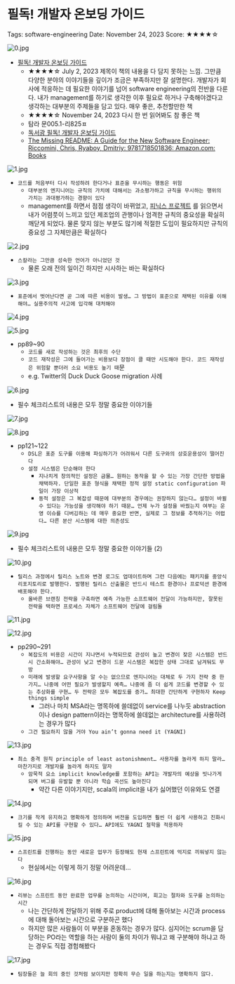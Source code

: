 # 필독! 개발자 온보딩 가이드

Tags: software-engineering
Date: November 24, 2023
Score: ★★★★☆

![0.jpg](the_missing_readme/0.jpg)

- [필독! 개발자 온보딩 가이드](https://www.onlybook.co.kr/entry/onboarding)
    - ★★★★☆ July 2, 2023 제목이 책의 내용을 다 담지 못하는 느낌. 그만큼 다양한 분야의 이야기들을 깊이가 조금은 부족하지만 잘 설명한다. 개발자가 회사에 적응하는 데 필요한 이야기를 넘어 software engineering의 전반을 다룬다. 내가 management를 하기로 생각한 이후 필요로 하거나 구축해야겠다고 생각하는 대부분의 주제들을 담고 있다. 매우 좋은, 추천할만한 책
    - ★★★★☆ November 24, 2023 다시 한 번 읽어봐도 참 좋은 책
    - 탐라 문005.1-리825ㅍ
    - [독서광 필독! 개발자 온보딩 가이드](https://jhrogue.blogspot.com/2023/05/blog-post_27.html)
    - [The Missing README: A Guide for the New Software Engineer: Riccomini, Chris, Ryaboy, Dmitriy: 9781718501836: Amazon.com: Books](https://www.amazon.com/Missing-README-Guide-Software-Engineer/dp/1718501838)

![1.jpg](the_missing_readme/1.jpg)

- `코드를 처음부터 다시 작성하려 한다거나 표준을 무시하는 행동은 위험`
    - `대부분의 엔지니어는 규칙의 가치에 대해서는 과소평가하고 규칙을 무시하는 행위의 가치는 과대평가하는 경향이 있다`
    - management를 하면서 점점 생각이 바뀌었고, [피닉스 프로젝트](https://www.notion.so/f902ca263a5548938484f0ad33d03388?pvs=21) 를 읽으면서 내가 어렴풋이 느끼고 있던 제조업의 관행이나 엄격한 규칙의 중요성을 확실히 깨닫게 되었다. 물론 맞지 않는 부분도 많기에 적절한 도입이 필요하지만 규칙의 중요성 그 자체만큼은 확실하다

![2.jpg](the_missing_readme/2.jpg)

- `스칼라는 그만큼 성숙한 언어가 아니었던 것`
    - 물론 오래 전의 일이긴 하지만 시사하는 바는 확실하다

![3.jpg](the_missing_readme/3.jpg)

- `표준에서 벗어난다면 곧 그에 따른 비용이 발생… 그 방법이 표준으로 채택된 이유를 이해해야… 실용주의적 사고에 입각해 대처해야`

![4.jpg](the_missing_readme/4.jpg)

![5.jpg](the_missing_readme/5.jpg)

- pp89~90
    - `코드를 새로 작성하는 것은 최후의 수단`
    - `코드 재작성은 그에 들어가는 비용보다 장점이 클 때만 시도해야 한다. 코드 재작성은 위험할 뿐더러 소요 비용도 높기 때`문
    - e.g. Twitter의 Duck Duck Goose migration 사례

![6.jpg](the_missing_readme/6.jpg)

- 필수 체크리스트의 내용은 모두 정말 중요한 이야기들

![7.jpg](the_missing_readme/7.jpg)

![8.jpg](the_missing_readme/8.jpg)

- pp121~122
    - `DSL은 표준 도구를 이용해 파싱하기가 어려워서 다른 도구와의 상호운용성이 떨어진다`
    - `설정 시스템은 단순해야 한다`
        - `지나치게 창의적인 설정은 금물… 원하는 동작을 할 수 있는 가장 간단한 방법을 채택하자. 단일한 표준 형식을 채택한 정적 설정 static configuration 파일이 가장 이상적`
        - `동적 설정은 그 복잡성 때문에 대부분의 경우에는 권장하지 않는다… 설정이 바뀔 수 있다는 가능성을 생각해야 하기 때문… 언제 누가 설정을 바꿨는지 여부는 운영 이슈를 디버깅하는 데 매우 중요한 반면, 실제로 그 정보를 추적하기는 어렵다… 다른 분산 시스템에 대한 의존성도`

![9.jpg](the_missing_readme/9.jpg)

- 필수 체크리스트의 내용은 모두 정말 중요한 이야기들 (2)

![10.jpg](the_missing_readme/10.jpg)

- `릴리스 과정에서 릴리스 노트와 변경 로그도 업데이트하며 그런 다음에는 패키지를 중앙식 리포지토리로 발행한다. 발행된 릴리스 산출물은 반드시 테스트 환경이나 프로덕션 환경에 배포해야 한다.`
    - `올바른 브랜칭 전략을 구축하면 예측 가능한 소프트웨어 전달이 가능하지만, 잘못된 전략을 택하면 프로세스 자체가 소프트웨어 전달에 걸림돌`

![11.jpg](the_missing_readme/11.jpg)

![12.jpg](the_missing_readme/12.jpg)

- pp290~291
    - `복잡도의 비용은 시간이 지나면서 누적되므로 관성이 높고 변경이 잦은 시스템은 반드시 간소화해야… 관성이 낮고 변경이 드문 시스템은 복잡한 상태 그대로 남겨둬도 무방`
    - `미래에 발생할 요구사항을 알 수는 없으므로 엔지니어는 대체로 두 가지 전략 중 한 가지… 나중에 어떤 필요가 발생할지 예측… 나중에 좀 더 쉽게 코드를 변경할 수 있는 추상화를 구현… 두 전략은 모두 복잡도를 증가… 최대한 간단하게 구현하자 Keep things simple`
        - 그러나 마치 MSA라는 명목하에 쓸데없이 service를 나누듯 abstraction이나 design pattern이라는 명목하에 쓸데없는 architecture를 사용하려는 경우가 많다
    - `그건 필요하지 않을 거야 You ain’t gonna need it (YAGNI)`

![13.jpg](the_missing_readme/13.jpg)

- `최소 충격 원칙 principle of least astonishment… 사용자를 놀라게 하지 말라… 마찬가지로 개발자를 놀라게 하지도 말자`
    - `암묵적 요소 implicit knowledge를 포함하는 API는 개발자의 예상을 빗나가게 되며 버그를 유발할 뿐 아니라 학습 곡선도 높아진다`
        - 약간 다른 이야기지만, scala의 implicit을 내가 싫어했던 이유와도 연결

![14.jpg](the_missing_readme/14.jpg)

- `크기를 작게 유지하고 명확하게 정의하며 버전을 도입하면 훨씬 더 쉽게 사용하고 진화시킬 수 있는 API를 구현할 수 있다… API에도 YAGNI 철학을 적용하자`

![15.jpg](the_missing_readme/15.jpg)

- `스프린트를 진행하는 동안 새로운 업무가 등장해도 현재 스프린트에 억지로 끼워넣지 않는다`
    - 현실에서는 이렇게 하기 정말 어려운데…

![16.jpg](the_missing_readme/16.jpg)

- `리뷰는 스프린트 동안 완료한 업무를 논의하는 시간이며, 회고는 절차와 도구를 논의하는 시간`
    - 나는 간단하게 전달하기 위해 주로 product에 대해 돌아보는 시간과 process에 대해 돌아보는 시간으로 구분하곤 했다
    - 하지만 많은 사람들이 이 부분을 혼동하는 경우가 많다. 심지어는 scrum을 담당하는 PO라는 역할을 하는 사람이 둘의 차이가 뭐냐고 왜 구분해야 하냐고 하는 경우도 직접 경험해봤다

![17.jpg](the_missing_readme/17.jpg)

- `팀장들은 늘 회의 중인 것처럼 보이지만 정확히 무슨 일을 하는지는 명확하지 않다.`
